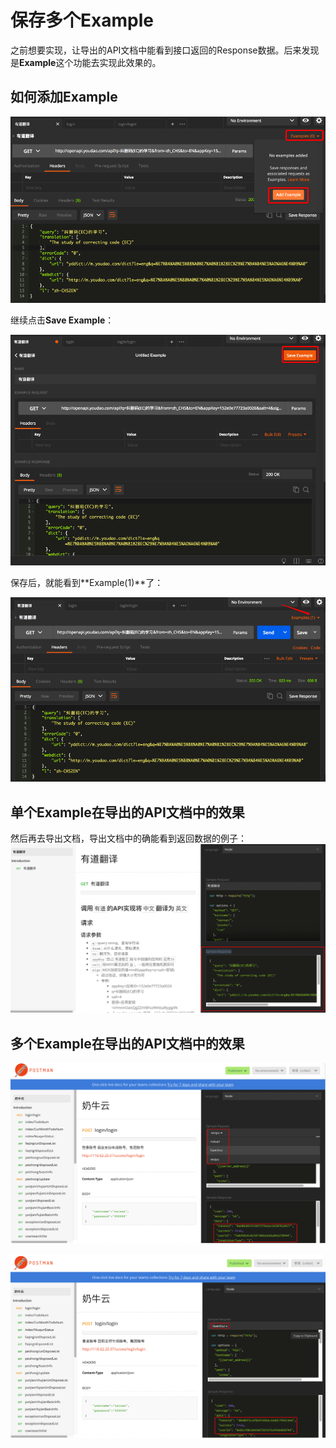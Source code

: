 # 保存多个Example

之前想要实现，让导出的API文档中能看到接口返回的Response数据。后来发现是**Example**这个功能去实现此效果的。

## 如何添加Example
![Postman的接口点击Add Example](../assets/img/postman_api_add_exmaple.png)

继续点击**Save Example**：

![Postman的接口点击Save Example](../assets/img/postman_api_save_exmaple.png)

保存后，就能看到**Example(1)**了：

![Postman已保存的Example(1)](../assets/img/postman_saved_exmaple_1.png)

## 单个Example在导出的API文档中的效果
然后再去导出文档，导出文档中的确能看到返回数据的例子：
![Postman导出API文档中带Example](../assets/img/postman_api_doc_include_example.png)

## 多个Example在导出的API文档中的效果

![Postman中多个Example在API文档中效果1](../assets/img/multi_example_in_api_doc_1.png)

![Postman中多个Example在API文档中效果2](../assets/img/multi_example_in_api_doc_2.png)
